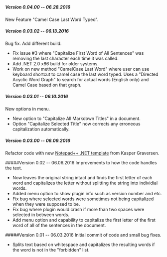 ##### Version 0.04.00 -- 06.28.2016
New Feature "Camel Case Last Word Typed".

##### Version 0.03.02 -- 06.13.2016
Bug fix. Add different build.
* Fix issue #3 where "Capitalize First Word of All Sentences" was removing the last character each time it was called.
* Add .NET 2.0 x86 build for older systems.
* Work on new method "CamelCase Last Word" where user can use keyboard shortcut to camel case the last word typed. Uses a "Directed Acyclic Word Graph" to search for actual words (English only) and Camel Case based on that graph.

##### Version 0.03.01 -- 06.10.2016
New options in menu.
* New option to "Capitalize All Markdown Titles" in a document.
* Option "Capitalize Selected Title" now corrects any erroneous capitalization automatically.

##### Version 0.03.00 -- 06.09.2016
Refactor code with new [Notepad++ .NET template](https://github.com/kbilsted/NotepadPlusPlusPluginPack.Net/releases "Notepad++ .NET template") from Kasper Graversen.

#####Version 0.02 -- 06.06.2016
Improvements to how the code handles the text.

* Now leaves the original string intact and finds the first letter of each word and capitalizes the letter without splitting the string into individial words.
* Added menu option to show plugin info such as version number and etc.
* Fix bug where selected words were sometimes not being capitalized when they were supposed to be.
* Fix bug where plugin would crash if more than two spaces were selected in between words.
* Add menu option and capability to capitalize the first letter of the first word of all of the sentences in the document.

#####Version 0.01 -- 06.03.2016
Initial commit of code and small bug fixes.

* Splits text based on whitespace and capitalizes the resulting words if the word is not in the "forbidden" list.
